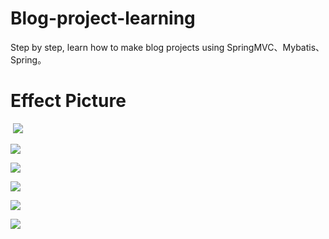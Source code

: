 # Blog-project-learning
Step by step, learn how to make blog projects using SpringMVC、Mybatis、Spring。

# Effect Picture

<img alt="" src="https://www.educoder.net/attachments/download/204001">

<img src="https://www.educoder.net/attachments/download/204002" />

![](https://www.educoder.net/attachments/download/204001)

![](https://www.educoder.net/attachments/download/204002)

![](https://www.educoder.net/attachments/download/204003)

![](https://www.educoder.net/attachments/download/204461)

![](https://www.educoder.net/attachments/download/204460)
